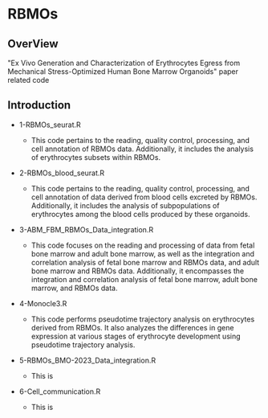 # RBMOs
## OverView
"Ex Vivo Generation and Characterization of Erythrocytes Egress from Mechanical Stress-Optimized Human Bone Marrow Organoids" paper related code
## Introduction
- 1-RBMOs_seurat.R

    - This code pertains to the reading, quality control, processing, and cell annotation of RBMOs data. Additionally, it includes the analysis of erythrocytes subsets within RBMOs.

- 2-RBMOs_blood_seurat.R

    - This code pertains to the reading, quality control, processing, and cell annotation of data derived from blood cells excreted by RBMOs. Additionally, it includes the analysis of subpopulations of erythrocytes among the blood cells produced by these organoids.

- 3-ABM_FBM_RBMOs_Data_integration.R
  
    - This code focuses on the reading and processing of data from fetal bone marrow and adult bone marrow, as well as the integration and correlation analysis of fetal bone marrow and RBMOs data, and adult bone marrow and RBMOs data. Additionally, it encompasses the integration and correlation analysis of fetal bone marrow, adult bone marrow, and RBMOs data.

- 4-Monocle3.R
  
    - This code performs pseudotime trajectory analysis on erythrocytes derived from RBMOs. It also analyzes the differences in gene expression at various stages of erythrocyte development using pseudotime trajectory analysis.
      
- 5-RBMOs_BMO-2023_Data_integration.R
    - This is
- 6-Cell_communication.R
    - This is
